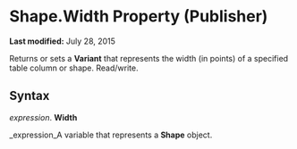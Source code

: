 
# Shape.Width Property (Publisher)

 **Last modified:** July 28, 2015

Returns or sets a  **Variant** that represents the width (in points) of a specified table column or shape. Read/write.

## Syntax

 _expression_. **Width**

 _expression_A variable that represents a  **Shape** object.

